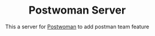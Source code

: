 <div align="center">
<h1>Postwoman Server</h1>
<p>This a server for <a href="https://github.com/liyasthomas/postwoman">Postwoman</a> to add postman team feature</p>
</div>
